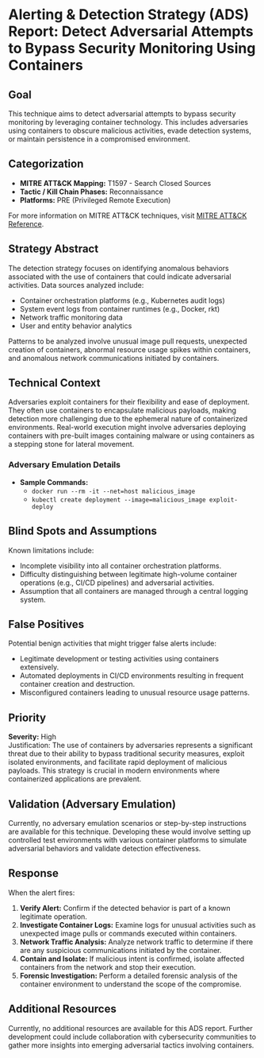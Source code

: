 # Alerting & Detection Strategy (ADS) Report: Detect Adversarial Attempts to Bypass Security Monitoring Using Containers

## Goal
This technique aims to detect adversarial attempts to bypass security monitoring by leveraging container technology. This includes adversaries using containers to obscure malicious activities, evade detection systems, or maintain persistence in a compromised environment.

## Categorization
- **MITRE ATT&CK Mapping:** T1597 - Search Closed Sources
- **Tactic / Kill Chain Phases:** Reconnaissance
- **Platforms:** PRE (Privileged Remote Execution)
  
For more information on MITRE ATT&CK techniques, visit [MITRE ATT&CK Reference](https://attack.mitre.org/techniques/T1597).

## Strategy Abstract
The detection strategy focuses on identifying anomalous behaviors associated with the use of containers that could indicate adversarial activities. Data sources analyzed include:
- Container orchestration platforms (e.g., Kubernetes audit logs)
- System event logs from container runtimes (e.g., Docker, rkt)
- Network traffic monitoring data
- User and entity behavior analytics

Patterns to be analyzed involve unusual image pull requests, unexpected creation of containers, abnormal resource usage spikes within containers, and anomalous network communications initiated by containers.

## Technical Context
Adversaries exploit containers for their flexibility and ease of deployment. They often use containers to encapsulate malicious payloads, making detection more challenging due to the ephemeral nature of containerized environments. Real-world execution might involve adversaries deploying containers with pre-built images containing malware or using containers as a stepping stone for lateral movement.

### Adversary Emulation Details
- **Sample Commands:** 
  - `docker run --rm -it --net=host malicious_image`
  - `kubectl create deployment --image=malicious_image exploit-deploy`

## Blind Spots and Assumptions
Known limitations include:
- Incomplete visibility into all container orchestration platforms.
- Difficulty distinguishing between legitimate high-volume container operations (e.g., CI/CD pipelines) and adversarial activities.
- Assumption that all containers are managed through a central logging system.

## False Positives
Potential benign activities that might trigger false alerts include:
- Legitimate development or testing activities using containers extensively.
- Automated deployments in CI/CD environments resulting in frequent container creation and destruction.
- Misconfigured containers leading to unusual resource usage patterns.

## Priority
**Severity:** High  
Justification: The use of containers by adversaries represents a significant threat due to their ability to bypass traditional security measures, exploit isolated environments, and facilitate rapid deployment of malicious payloads. This strategy is crucial in modern environments where containerized applications are prevalent.

## Validation (Adversary Emulation)
Currently, no adversary emulation scenarios or step-by-step instructions are available for this technique. Developing these would involve setting up controlled test environments with various container platforms to simulate adversarial behaviors and validate detection effectiveness.

## Response
When the alert fires:
1. **Verify Alert:** Confirm if the detected behavior is part of a known legitimate operation.
2. **Investigate Container Logs:** Examine logs for unusual activities such as unexpected image pulls or commands executed within containers.
3. **Network Traffic Analysis:** Analyze network traffic to determine if there are any suspicious communications initiated by the container.
4. **Contain and Isolate:** If malicious intent is confirmed, isolate affected containers from the network and stop their execution.
5. **Forensic Investigation:** Perform a detailed forensic analysis of the container environment to understand the scope of the compromise.

## Additional Resources
Currently, no additional resources are available for this ADS report. Further development could include collaboration with cybersecurity communities to gather more insights into emerging adversarial tactics involving containers.